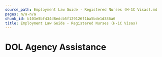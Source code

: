 ```yaml
---
source_path: Employment Law Guide - Registered Nurses (H-1C Visas).md
pages: n/a-n/a
chunk_id: b103e5bf434d8edcb5f129126f1ba5bde1d386a6
title: Employment Law Guide - Registered Nurses (H-1C Visas)
---
```

# DOL Agency Assistance
